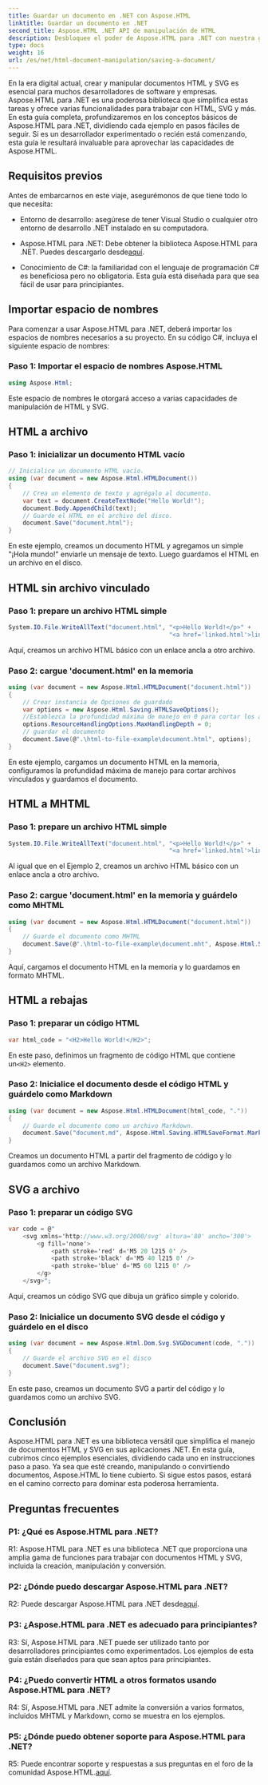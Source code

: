 ```yaml
---
title: Guardar un documento en .NET con Aspose.HTML
linktitle: Guardar un documento en .NET
second_title: Aspose.HTML .NET API de manipulación de HTML
description: Desbloquee el poder de Aspose.HTML para .NET con nuestra guía paso a paso. Aprenda a crear, manipular y convertir documentos HTML y SVG
type: docs
weight: 16
url: /es/net/html-document-manipulation/saving-a-document/
---
```


En la era digital actual, crear y manipular documentos HTML y SVG es esencial para muchos desarrolladores de software y empresas. Aspose.HTML para .NET es una poderosa biblioteca que simplifica estas tareas y ofrece varias funcionalidades para trabajar con HTML, SVG y más. En esta guía completa, profundizaremos en los conceptos básicos de Aspose.HTML para .NET, dividiendo cada ejemplo en pasos fáciles de seguir. Si es un desarrollador experimentado o recién está comenzando, esta guía le resultará invaluable para aprovechar las capacidades de Aspose.HTML.

## Requisitos previos

Antes de embarcarnos en este viaje, asegurémonos de que tiene todo lo que necesita:

- Entorno de desarrollo: asegúrese de tener Visual Studio o cualquier otro entorno de desarrollo .NET instalado en su computadora.

- Aspose.HTML para .NET: Debe obtener la biblioteca Aspose.HTML para .NET. Puedes descargarlo desde[aquí](https://releases.aspose.com/html/net/).

- Conocimiento de C#: la familiaridad con el lenguaje de programación C# es beneficiosa pero no obligatoria. Esta guía está diseñada para que sea fácil de usar para principiantes.

## Importar espacio de nombres

Para comenzar a usar Aspose.HTML para .NET, deberá importar los espacios de nombres necesarios a su proyecto. En su código C#, incluya el siguiente espacio de nombres:

### Paso 1: Importar el espacio de nombres Aspose.HTML
```csharp
using Aspose.Html;
```

Este espacio de nombres le otorgará acceso a varias capacidades de manipulación de HTML y SVG.

## HTML a archivo

### Paso 1: inicializar un documento HTML vacío
```csharp
// Inicialice un documento HTML vacío.
using (var document = new Aspose.Html.HTMLDocument())
{
    // Crea un elemento de texto y agrégalo al documento.
    var text = document.CreateTextNode("Hello World!");
    document.Body.AppendChild(text);
    // Guarde el HTML en el archivo del disco.
    document.Save("document.html");
}
```

En este ejemplo, creamos un documento HTML y agregamos un simple "¡Hola mundo!" enviarle un mensaje de texto. Luego guardamos el HTML en un archivo en el disco.

## HTML sin archivo vinculado

### Paso 1: prepare un archivo HTML simple
```csharp
System.IO.File.WriteAllText("document.html", "<p>Hello World!</p>" +
                                             "<a href='linked.html'>linked file</a>");
```

Aquí, creamos un archivo HTML básico con un enlace ancla a otro archivo.

### Paso 2: cargue 'document.html' en la memoria
```csharp
using (var document = new Aspose.Html.HTMLDocument("document.html"))
{
    // Crear instancia de Opciones de guardado
    var options = new Aspose.Html.Saving.HTMLSaveOptions();
    //Establezca la profundidad máxima de manejo en 0 para cortar los archivos HTML vinculados.
    options.ResourceHandlingOptions.MaxHandlingDepth = 0;
    // guardar el documento
    document.Save(@".\html-to-file-example\document.html", options);
}
```

En este ejemplo, cargamos un documento HTML en la memoria, configuramos la profundidad máxima de manejo para cortar archivos vinculados y guardamos el documento. 

## HTML a MHTML

### Paso 1: prepare un archivo HTML simple
```csharp
System.IO.File.WriteAllText("document.html", "<p>Hello World!</p>" +
                                             "<a href='linked.html'>linked file</a>");
```

Al igual que en el Ejemplo 2, creamos un archivo HTML básico con un enlace ancla a otro archivo.

### Paso 2: cargue 'document.html' en la memoria y guárdelo como MHTML
```csharp
using (var document = new Aspose.Html.HTMLDocument("document.html"))
{
    // Guarde el documento como MHTML
    document.Save(@".\html-to-file-example\document.mht", Aspose.Html.Saving.HTMLSaveFormat.MHTML);
}
```

Aquí, cargamos el documento HTML en la memoria y lo guardamos en formato MHTML.

## HTML a rebajas

### Paso 1: preparar un código HTML
```csharp
var html_code = "<H2>Hello World!</H2>";
```

 En este paso, definimos un fragmento de código HTML que contiene un`<H2>` elemento.

### Paso 2: Inicialice el documento desde el código HTML y guárdelo como Markdown
```csharp
using (var document = new Aspose.Html.HTMLDocument(html_code, "."))
{
    // Guarde el documento como un archivo Markdown.
    document.Save("document.md", Aspose.Html.Saving.HTMLSaveFormat.Markdown);
}
```

Creamos un documento HTML a partir del fragmento de código y lo guardamos como un archivo Markdown.

## SVG a archivo

### Paso 1: preparar un código SVG
```csharp
var code = @"
    <svg xmlns='http://www.w3.org/2000/svg' altura='80' ancho='300'>
        <g fill='none'>
            <path stroke='red' d='M5 20 l215 0' />
            <path stroke='black' d='M5 40 l215 0' />
            <path stroke='blue' d='M5 60 l215 0' />
        </g>
    </svg>";
```

Aquí, creamos un código SVG que dibuja un gráfico simple y colorido.

### Paso 2: Inicialice un documento SVG desde el código y guárdelo en el disco
```csharp
using (var document = new Aspose.Html.Dom.Svg.SVGDocument(code, "."))
{
    // Guarde el archivo SVG en el disco
    document.Save("document.svg");
}
```

En este paso, creamos un documento SVG a partir del código y lo guardamos como un archivo SVG.

## Conclusión

Aspose.HTML para .NET es una biblioteca versátil que simplifica el manejo de documentos HTML y SVG en sus aplicaciones .NET. En esta guía, cubrimos cinco ejemplos esenciales, dividiendo cada uno en instrucciones paso a paso. Ya sea que esté creando, manipulando o convirtiendo documentos, Aspose.HTML lo tiene cubierto. Si sigue estos pasos, estará en el camino correcto para dominar esta poderosa herramienta.

## Preguntas frecuentes

### P1: ¿Qué es Aspose.HTML para .NET?

R1: Aspose.HTML para .NET es una biblioteca .NET que proporciona una amplia gama de funciones para trabajar con documentos HTML y SVG, incluida la creación, manipulación y conversión.

### P2: ¿Dónde puedo descargar Aspose.HTML para .NET?

 R2: Puede descargar Aspose.HTML para .NET desde[aquí](https://releases.aspose.com/html/net/).

### P3: ¿Aspose.HTML para .NET es adecuado para principiantes?

R3: Sí, Aspose.HTML para .NET puede ser utilizado tanto por desarrolladores principiantes como experimentados. Los ejemplos de esta guía están diseñados para que sean aptos para principiantes.

### P4: ¿Puedo convertir HTML a otros formatos usando Aspose.HTML para .NET?

R4: Sí, Aspose.HTML para .NET admite la conversión a varios formatos, incluidos MHTML y Markdown, como se muestra en los ejemplos.

### P5: ¿Dónde puedo obtener soporte para Aspose.HTML para .NET?

 R5: Puede encontrar soporte y respuestas a sus preguntas en el foro de la comunidad Aspose.HTML.[aquí](https://forum.aspose.com/).